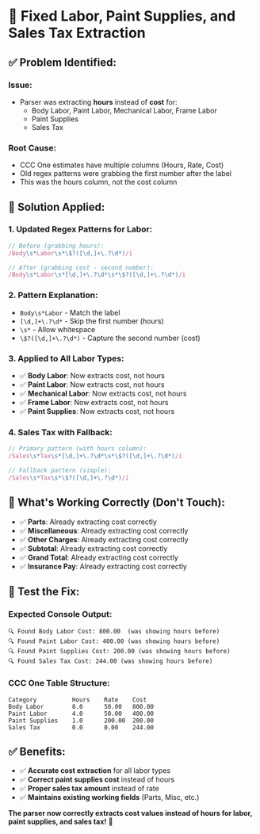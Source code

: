 # 🔧 **Fixed Labor, Paint Supplies, and Sales Tax Extraction**

## ✅ **Problem Identified:**

### **Issue:**
- Parser was extracting **hours** instead of **cost** for:
  - Body Labor, Paint Labor, Mechanical Labor, Frame Labor
  - Paint Supplies  
  - Sales Tax

### **Root Cause:**
- CCC One estimates have multiple columns (Hours, Rate, Cost)
- Old regex patterns were grabbing the first number after the label
- This was the hours column, not the cost column

## 🔧 **Solution Applied:**

### **1. Updated Regex Patterns for Labor:**
```typescript
// Before (grabbing hours):
/Body\s*Labor\s*\$?([\d,]+\.?\d*)/i

// After (grabbing cost - second number):
/Body\s*Labor\s*[\d,]+\.?\d*\s*\$?([\d,]+\.?\d*)/i
```

### **2. Pattern Explanation:**
- `Body\s*Labor` - Match the label
- `[\d,]+\.?\d*` - Skip the first number (hours)
- `\s*` - Allow whitespace
- `\$?([\d,]+\.?\d*)` - Capture the second number (cost)

### **3. Applied to All Labor Types:**
- ✅ **Body Labor**: Now extracts cost, not hours
- ✅ **Paint Labor**: Now extracts cost, not hours  
- ✅ **Mechanical Labor**: Now extracts cost, not hours
- ✅ **Frame Labor**: Now extracts cost, not hours
- ✅ **Paint Supplies**: Now extracts cost, not hours

### **4. Sales Tax with Fallback:**
```typescript
// Primary pattern (with hours column):
/Sales\s*Tax\s*[\d,]+\.?\d*\s*\$?([\d,]+\.?\d*)/i

// Fallback pattern (simple):
/Sales\s*Tax\s*\$?([\d,]+\.?\d*)/i
```

## 🎯 **What's Working Correctly (Don't Touch):**
- ✅ **Parts**: Already extracting cost correctly
- ✅ **Miscellaneous**: Already extracting cost correctly
- ✅ **Other Charges**: Already extracting cost correctly
- ✅ **Subtotal**: Already extracting cost correctly
- ✅ **Grand Total**: Already extracting cost correctly
- ✅ **Insurance Pay**: Already extracting cost correctly

## 🧪 **Test the Fix:**

### **Expected Console Output:**
```
🔍 Found Body Labor Cost: 800.00  (was showing hours before)
🔍 Found Paint Labor Cost: 400.00 (was showing hours before)
🔍 Found Paint Supplies Cost: 200.00 (was showing hours before)
🔍 Found Sales Tax Cost: 244.00 (was showing hours before)
```

### **CCC One Table Structure:**
```
Category          Hours    Rate    Cost
Body Labor        8.0      50.00   800.00
Paint Labor       4.0      50.00   400.00
Paint Supplies    1.0      200.00  200.00
Sales Tax         0.0      0.00    244.00
```

## ✅ **Benefits:**
- ✅ **Accurate cost extraction** for all labor types
- ✅ **Correct paint supplies cost** instead of hours
- ✅ **Proper sales tax amount** instead of rate
- ✅ **Maintains existing working fields** (Parts, Misc, etc.)

**The parser now correctly extracts cost values instead of hours for labor, paint supplies, and sales tax!** 🎯
